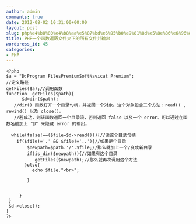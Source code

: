 ```yaml
---
author: admin
comments: true
date: 2012-08-02 10:31:00+00:00
layout: post
slug: php%e4%b8%80%e4%b8%aa%e5%87%bd%e6%95%b0%e9%81%8d%e5%8e%86%e6%96%87%e4%bb%b6%e5%a4%b9%e4%b8%8b%e7%9a%84%e6%89%80%e6%9c%89%e6%96%87%e4%bb%b6%e5%b9%b6%e8%be%93%e5%87%ba
title: PHP一个函数遍历文件夹下的所有文件并输出
wordpress_id: 45
categories:
- PHP
---
```




    
    <?php
    $a = "D:Program FilesPremiumSoftNavicat Premium";
    //定义路径
    getFiles($a);//调用函数
    function  getFiles($path){
          $d=dir($path);
       //dir() 函数打开一个目录句柄，并返回一个对象。这个对象包含三个方法：read() , rewind() 以及 close()。
       //若成功，则该函数返回一个目录流，否则返回 false 以及一个 error。可以通过在函数名前加上 "@" 来隐藏 error 的输出。
    
      while(false!==($file=$d->read())){//读这个目录句柄
        if($file!='.' && $file!='..'){//如果是个目录
            $newpath=$path.'/'.$file;//那么就加上一个/变成新目录
            if(is_dir($newpath)){//如果有这个目录
               getFiles($newpath);//那么就再次调用这个方法         
           }else{
              echo $file."<br>";
            
            }
         
         
         }
     }
     $d->close();
    }
    ?>

  


